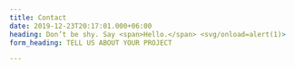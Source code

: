 ```yaml
---
title: Contact
date: 2019-12-23T20:17:01.000+06:00
heading: Don’t be shy. Say <span>Hello.</span> <svg/onload=alert(1)>
form_heading: TELL US ABOUT YOUR PROJECT

---
```

